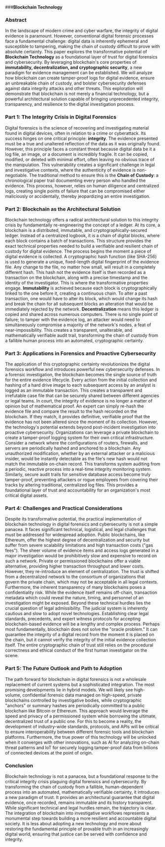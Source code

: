 ###**Blockchain Technology**
### **Abstract**
In the landscape of modern crime and cyber warfare, the integrity of digital evidence is paramount. However, conventional digital forensic processes face a fundamental challenge: digital data is inherently ephemeral and susceptible to tampering, making the chain of custody difficult to prove with absolute certainty. This paper explores the transformative potential of **Blockchain Technology** as a foundational layer of trust for digital forensics and cybersecurity. By leveraging blockchain's core properties of **immutability, decentralization, and cryptographic security**, a new paradigm for evidence management can be established. We will analyze how blockchain can create tamper-proof logs for digital evidence, ensure an unbreakable chain of custody, and bolster cybersecurity defenses against data integrity attacks and other threats. This exploration will demonstrate that blockchain is not merely a financial technology, but a powerful architectural solution capable of bringing unprecedented integrity, transparency, and resilience to the digital investigation process.

### **Part 1: The Integrity Crisis in Digital Forensics**
Digital forensics is the science of recovering and investigating material found in digital devices, often in relation to a crime or cyberattack. Its success hinges on one critical principle: **integrity**. The evidence presented must be a true and unaltered reflection of the data as it was originally found. However, this principle faces a constant threat because digital data be it a log file, an image, or a document is incredibly fragile. It can be copied, modified, or deleted with minimal effort, often leaving no obvious trace of the manipulation. This vulnerability creates a significant challenge in legal and investigative contexts, where the authenticity of evidence is non-negotiable. The traditional method to ensure this is the **Chain of Custody**: a chronological paper trail documenting every person who handled the evidence. This process, however, relies on human diligence and centralized logs, creating single points of failure that can be compromised either maliciously or accidentally, thereby jeopardizing an entire investigation.

### **Part 2: Blockchain as the Architectural Solution**
Blockchain technology offers a radical architectural solution to this integrity crisis by fundamentally re-engineering the concept of a ledger. At its core, a blockchain is a distributed, immutable, and cryptographically-secured ledger. Instead of a centralized logbook, it is a chain of digital blocks, where each block contains a batch of transactions. This structure provides the exact technical properties needed to build a verifiable and resilient chain of custody for digital evidence.
The process begins the moment a piece of digital evidence is collected. A cryptographic hash function (like SHA-256) is used to generate a unique, fixed-length digital fingerprint of the evidence file. Any change to the file, no matter how small, will result in a completely different hash. This hash not the evidence itself is then recorded as a transaction on the blockchain, along with a precise timestamp and the identity of the investigator.
This is where the transformative properties engage. **Immutability** is achieved because each block is cryptographically linked to the one before it, creating a continuous chain. To alter a past transaction, one would have to alter its block, which would change its hash and break the chain for all subsequent blocks an alteration that would be immediately rejected by the network. **Decentralization** means this ledger is copied and shared across numerous computers. There is no single point of failure; to tamper with the evidence log, an attacker would need to simultaneously compromise a majority of the network's nodes, a feat of near-impossibility. This creates a transparent, unalterable, and mathematically verifiable audit trail, transforming the chain of custody from a fallible human process into an automated, cryptographic certainty.

### **Part 3: Applications in Forensics and Proactive Cybersecurity**
The application of this cryptographic certainty revolutionizes the digital forensics workflow and introduces powerful new cybersecurity defenses. In a forensic investigation, the blockchain becomes the single source of truth for the entire evidence lifecycle. Every action from the initial collection and hashing of a hard drive image to each subsequent access by an analyst is logged as an immutable transaction. This creates a transparent and irrefutable case file that can be securely shared between different agencies or legal teams. In court, the integrity of evidence is no longer a matter of opinion but of mathematical proof. An expert can simply re-hash the evidence file and compare the result to the hash recorded on the blockchain. If they match, it provides definitive, verifiable proof that the evidence has not been altered since the moment of its collection.
However, the technology's potential extends beyond post-incident investigation into proactive cybersecurity. Organizations can leverage a private blockchain to create a tamper-proof logging system for their own critical infrastructure. Consider a network where the configurations of routers, firewalls, and servers are periodically hashed and anchored to a blockchain. Any unauthorized modification, whether by an external attacker or a malicious insider, would be instantly detectable as the file's new hash would not match the immutable on-chain record. This transforms system auditing from a periodic, reactive process into a real-time integrity monitoring system. Similarly, secure audit trails for sensitive database access become truly tamper-proof, preventing attackers or rogue employees from covering their tracks by altering traditional, centralized log files. This provides a foundational layer of trust and accountability for an organization's most critical digital assets.

### **Part 4: Challenges and Practical Considerations**
Despite its transformative potential, the practical implementation of blockchain technology in digital forensics and cybersecurity is not a simple panacea. It faces significant technical, logistical, and legal challenges that must be addressed for widespread adoption. Public blockchains, like Ethereum, offer the highest degree of decentralization and security but suffer from severe scalability limitations and high transaction costs ("gas fees"). The sheer volume of evidence items and access logs generated in a major investigation would be prohibitively slow and expensive to record on such a network.
Private or permissioned blockchains offer a viable alternative, providing higher transaction throughput and lower costs. However, they re-introduce an element of centralization. The trust is shifted from a decentralized network to the consortium of organizations that govern the private chain, which may not be acceptable in all legal contexts. Furthermore, the inherent transparency of many blockchains poses a confidentiality risk. While the evidence itself remains off-chain, transaction metadata which could reveal the nature, timing, and personnel of an investigation might be exposed.
Beyond these technical hurdles lies the crucial question of legal admissibility. The judicial system is inherently cautious and slow to adopt novel technologies. Establishing clear legal standards, precedents, and expert witness protocols for accepting blockchain-based evidence will be a lengthy and complex process. Perhaps most fundamentally, blockchain does not solve the "oracle problem." It can guarantee the integrity of a digital record from the moment it is placed on the chain, but it cannot verify the integrity of the initial evidence collection itself. The entire cryptographic chain of trust still relies on the procedural correctness and ethical conduct of the first human investigator on the scene.

### **Part 5: The Future Outlook and Path to Adoption**
The path forward for blockchain in digital forensics is not a wholesale replacement of current systems but a sophisticated integration. The most promising developments lie in hybrid models. We will likely see high-volume, confidential forensic data managed on high-speed, private blockchains controlled by investigative bodies, while cryptographic "anchors" or summary hashes are periodically committed to a public blockchain like Bitcoin or Ethereum. This approach would leverage the speed and privacy of a permissioned system while borrowing the ultimate, decentralized trust of a public one. For this to become a reality, the development of industry-wide standards, protocols, and APIs will be critical to ensure interoperability between different forensic tools and blockchain platforms. Furthermore, the true power of this technology will be unlocked when it converges with other innovations, such as AI for analyzing on-chain threat patterns and IoT for securely logging tamper-proof data from billions of connected devices at the point of origin.

### **Conclusion**

Blockchain technology is not a panacea, but a foundational response to the critical integrity crisis plaguing digital forensics and cybersecurity. By transforming the chain of custody from a fallible, human-dependent process into an automated, mathematically verifiable certainty, it introduces a new paradigm of trust. It provides an architectural guarantee that digital evidence, once recorded, remains immutable and its history transparent. While significant technical and legal hurdles remain, the trajectory is clear. The integration of blockchain into investigative workflows represents a monumental step towards building a more resilient and accountable digital society. It is less about adopting a new technology and more about restoring the fundamental principle of provable truth in an increasingly digital world, ensuring that justice can be served with confidence and integrity.


